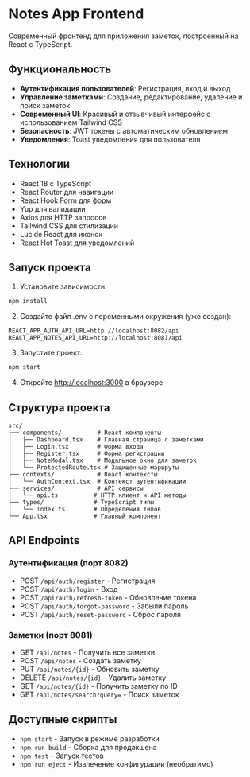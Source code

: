 # Notes App Frontend

Современный фронтенд для приложения заметок, построенный на React с TypeScript.

## Функциональность

- **Аутентификация пользователей**: Регистрация, вход и выход
- **Управление заметками**: Создание, редактирование, удаление и поиск заметок
- **Современный UI**: Красивый и отзывчивый интерфейс с использованием Tailwind CSS
- **Безопасность**: JWT токены с автоматическим обновлением
- **Уведомления**: Toast уведомления для пользователя

## Технологии

- React 18 с TypeScript
- React Router для навигации
- React Hook Form для форм
- Yup для валидации
- Axios для HTTP запросов
- Tailwind CSS для стилизации
- Lucide React для иконок
- React Hot Toast для уведомлений

## Запуск проекта

1. Установите зависимости:
```bash
npm install
```

2. Создайте файл .env с переменными окружения (уже создан):
```
REACT_APP_AUTH_API_URL=http://localhost:8082/api
REACT_APP_NOTES_API_URL=http://localhost:8081/api
```

3. Запустите проект:
```bash
npm start
```

4. Откройте [http://localhost:3000](http://localhost:3000) в браузере

## Структура проекта

```
src/
├── components/          # React компоненты
│   ├── Dashboard.tsx    # Главная страница с заметками
│   ├── Login.tsx        # Форма входа
│   ├── Register.tsx     # Форма регистрации
│   ├── NoteModal.tsx    # Модальное окно для заметок
│   └── ProtectedRoute.tsx # Защищенные маршруты
├── contexts/            # React контексты
│   └── AuthContext.tsx  # Контекст аутентификации
├── services/            # API сервисы
│   └── api.ts          # HTTP клиент и API методы
├── types/              # TypeScript типы
│   └── index.ts        # Определения типов
└── App.tsx             # Главный компонент
```

## API Endpoints

### Аутентификация (порт 8082)
- POST `/api/auth/register` - Регистрация
- POST `/api/auth/login` - Вход
- POST `/api/auth/refresh-token` - Обновление токена
- POST `/api/auth/forgot-password` - Забыли пароль
- POST `/api/auth/reset-password` - Сброс пароля

### Заметки (порт 8081)
- GET `/api/notes` - Получить все заметки
- POST `/api/notes` - Создать заметку
- PUT `/api/notes/{id}` - Обновить заметку
- DELETE `/api/notes/{id}` - Удалить заметку
- GET `/api/notes/{id}` - Получить заметку по ID
- GET `/api/notes/search?query=` - Поиск заметок

## Доступные скрипты

- `npm start` - Запуск в режиме разработки
- `npm run build` - Сборка для продакшена
- `npm test` - Запуск тестов
- `npm run eject` - Извлечение конфигурации (необратимо)
